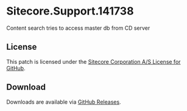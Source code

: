 # Sitecore.Support.141738
Content search tries to access master db from CD server

## License  
This patch is licensed under the [Sitecore Corporation A/S License for GitHub](https://github.com/sitecoresupport/Sitecore.Support.141738/blob/master/LICENSE).  

## Download  
Downloads are available via [GitHub Releases](https://github.com/sitecoresupport/Sitecore.Support.141738/releases).  
